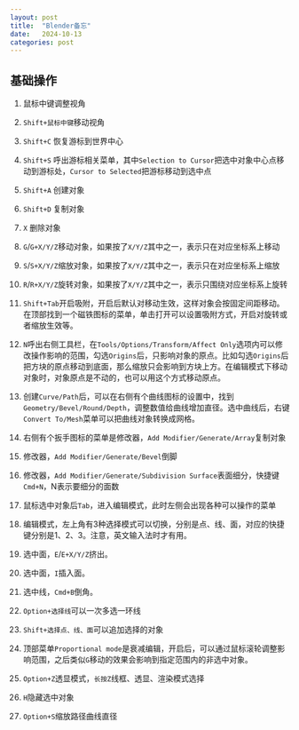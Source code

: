 ```yaml
---
layout: post
title:  "Blender备忘"
date:   2024-10-13
categories: post
---
```


## 基础操作

1. 鼠标中键调整视角

2. `Shift+鼠标中键`移动视角

3. `Shift+C` 恢复游标到世界中心

4. `Shift+S` 呼出游标相关菜单，其中`Selection to Cursor`把选中对象中心点移动到游标处，`Cursor to Selected`把游标移动到选中点

5. `Shift+A` 创建对象

6. `Shift+D` 复制对象

7. `X` 删除对象

8. `G`/`G+X/Y/Z`移动对象，如果按了`X/Y/Z`其中之一，表示只在对应坐标系上移动

9. `S`/`S+X/Y/Z`缩放对象，如果按了`X/Y/Z`其中之一，表示只在对应坐标系上缩放

10. `R`/`R+X/Y/Z`旋转对象，如果按了`X/Y/Z`其中之一，表示只围绕对应坐标系上旋转

11. `Shift+Tab`开启吸附，开启后默认对移动生效，这样对象会按固定间距移动。在顶部找到一个磁铁图标的菜单，单击打开可以设置吸附方式，开启对旋转或者缩放生效等。

12. `N`呼出右侧工具栏，在`Tools/Options/Transform/Affect Only`选项内可以修改操作影响的范围，勾选`Origins`后，只影响对象的原点。比如勾选`Origins`后把方块的原点移动到底面，那么缩放只会影响到方块上方。在编辑模式下移动对象时，对象原点是不动的，也可以用这个方式移动原点。

13. 创建`Curve/Path`后，可以在右侧有个曲线图标的设置中，找到`Geometry/Bevel/Round/Depth`，调整数值给曲线增加直径。选中曲线后，右键`Convert To/Mesh`菜单可以把曲线对象转换成网格。

14. 右侧有个扳手图标的菜单是修改器，`Add Modifier/Generate/Array`复制对象

15. 修改器，`Add Modifier/Generate/Bevel`倒脚

16. 修改器，`Add Modifier/Generate/Subdivision Surface`表面细分，快捷键`Cmd+N`，N表示要细分的面数

17. 鼠标选中对象后`Tab`，进入编辑模式，此时左侧会出现各种可以操作的菜单

18. 编辑模式，左上角有3种选择模式可以切换，分别是点、线、面，对应的快捷键分别是1、2、3。注意，英文输入法时才有用。

19. 选中面，`E`/`E+X/Y/Z`挤出。

20. 选中面，`I`插入面。

21. 选中线，`Cmd+B`倒角。

22. `Option+选择线`可以一次多选一环线

23. `Shift+选择点、线、面`可以追加选择的对象

24. 顶部菜单`Proportional mode`是衰减编辑，开启后，可以通过鼠标滚轮调整影响范围，之后类似`G`移动的效果会影响到指定范围内的非选中对象。

25. `Option+Z`透显模式，`长按Z`线框、透显、渲染模式选择

26. `H`隐藏选中对象

27. `Option+S`缩放路径曲线直径
